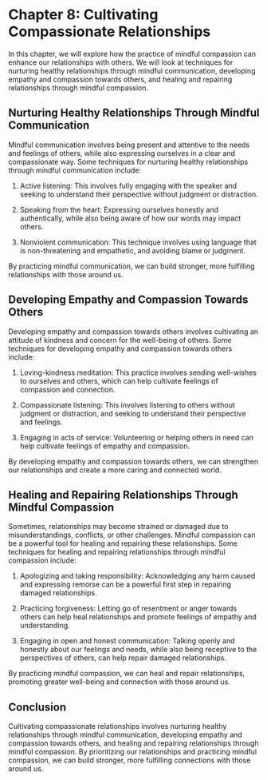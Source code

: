 Chapter 8: Cultivating Compassionate Relationships
==================================================

In this chapter, we will explore how the practice of mindful compassion can enhance our relationships with others. We will look at techniques for nurturing healthy relationships through mindful communication, developing empathy and compassion towards others, and healing and repairing relationships through mindful compassion.

Nurturing Healthy Relationships Through Mindful Communication
-------------------------------------------------------------

Mindful communication involves being present and attentive to the needs and feelings of others, while also expressing ourselves in a clear and compassionate way. Some techniques for nurturing healthy relationships through mindful communication include:

1. Active listening: This involves fully engaging with the speaker and seeking to understand their perspective without judgment or distraction.

2. Speaking from the heart: Expressing ourselves honestly and authentically, while also being aware of how our words may impact others.

3. Nonviolent communication: This technique involves using language that is non-threatening and empathetic, and avoiding blame or judgment.

By practicing mindful communication, we can build stronger, more fulfilling relationships with those around us.

Developing Empathy and Compassion Towards Others
------------------------------------------------

Developing empathy and compassion towards others involves cultivating an attitude of kindness and concern for the well-being of others. Some techniques for developing empathy and compassion towards others include:

1. Loving-kindness meditation: This practice involves sending well-wishes to ourselves and others, which can help cultivate feelings of compassion and connection.

2. Compassionate listening: This involves listening to others without judgment or distraction, and seeking to understand their perspective and feelings.

3. Engaging in acts of service: Volunteering or helping others in need can help cultivate feelings of empathy and compassion.

By developing empathy and compassion towards others, we can strengthen our relationships and create a more caring and connected world.

Healing and Repairing Relationships Through Mindful Compassion
--------------------------------------------------------------

Sometimes, relationships may become strained or damaged due to misunderstandings, conflicts, or other challenges. Mindful compassion can be a powerful tool for healing and repairing these relationships. Some techniques for healing and repairing relationships through mindful compassion include:

1. Apologizing and taking responsibility: Acknowledging any harm caused and expressing remorse can be a powerful first step in repairing damaged relationships.

2. Practicing forgiveness: Letting go of resentment or anger towards others can help heal relationships and promote feelings of empathy and understanding.

3. Engaging in open and honest communication: Talking openly and honestly about our feelings and needs, while also being receptive to the perspectives of others, can help repair damaged relationships.

By practicing mindful compassion, we can heal and repair relationships, promoting greater well-being and connection with those around us.

Conclusion
----------

Cultivating compassionate relationships involves nurturing healthy relationships through mindful communication, developing empathy and compassion towards others, and healing and repairing relationships through mindful compassion. By prioritizing our relationships and practicing mindful compassion, we can build stronger, more fulfilling connections with those around us.
